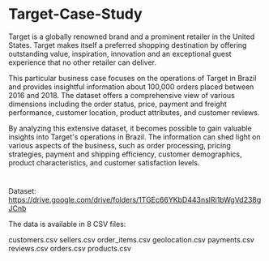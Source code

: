 # Target-Case-Study
Target is a globally renowned brand and a prominent retailer in the United States. Target makes itself a preferred shopping destination by offering outstanding value, inspiration, innovation and an exceptional guest experience that no other retailer can deliver.

This particular business case focuses on the operations of Target in Brazil and provides insightful information about 100,000 orders placed between 2016 and 2018. The dataset offers a comprehensive view of various dimensions including the order status, price, payment and freight performance, customer location, product attributes, and customer reviews.

By analyzing this extensive dataset, it becomes possible to gain valuable insights into Target's operations in Brazil. The information can shed light on various aspects of the business, such as order processing, pricing strategies, payment and shipping efficiency, customer demographics, product characteristics, and customer satisfaction levels.

#
Dataset: https://drive.google.com/drive/folders/1TGEc66YKbD443nslRi1bWgVd238gJCnb <br/>

The data is available in 8 CSV files:

customers.csv sellers.csv order_items.csv geolocation.csv payments.csv reviews.csv orders.csv products.csv
